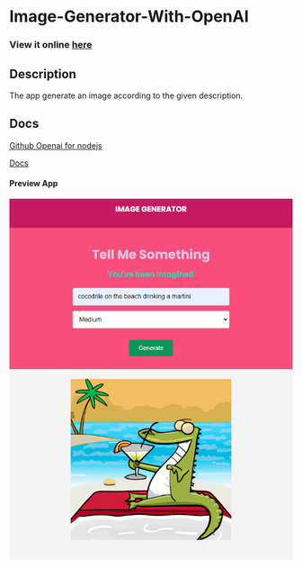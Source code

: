 # Image-Generator-With-OpenAI

###  View it online [here](https://image-generator-with-open-ai.vercel.app/)

## Description
The app generate an image according to the given description.
## Docs

[Github Openai for nodejs](https://github.com/openai/openai-node)

[Docs](https://beta.openai.com/docs/guides/images)

#### Preview App
![](public/assets/Image_generator.png)
